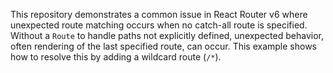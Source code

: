 This repository demonstrates a common issue in React Router v6 where unexpected route matching occurs when no catch-all route is specified.  Without a `Route` to handle paths not explicitly defined, unexpected behavior, often rendering of the last specified route, can occur.  This example shows how to resolve this by adding a wildcard route (`/*`).